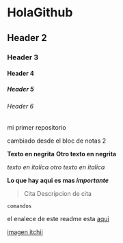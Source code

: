 # HolaGithub
## Header 2
### Header 3
#### Header 4
##### Header 5
###### Header 6
mi primer repositorio

cambiado desde el bloc de notas 2

**Texto en negrita** __Otro texto en negrita__

*texto en italica* _otro texto en italica_

**Lo que hay aqui es mas _importante_**

> Cita
> Descripcion de cita

```
comandos
```

el enalece de este readme esta [aqui](https://github.com/luis783/HolaGithub/edit/main/README.md)

[imagen itchii](![image](https://user-images.githubusercontent.com/39103020/154155552-12dc5a1f-988b-437f-aec5-127940c62928.png))
